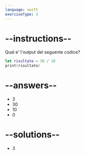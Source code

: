 ```yaml
---
language: swift
exerciseType: 3
---
```


# --instructions--

Qual e' l'output del seguente codice?
```swift
let risultato = 30 / 10
print(risultato)
```

# --answers--

- 3
- 30
- 10
- 0

# --solutions--

- 3

